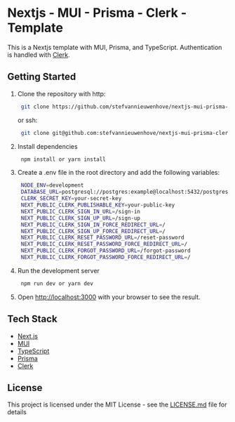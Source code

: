 # Nextjs - MUI - Prisma - Clerk - Template

This is a Nextjs template with MUI, Prisma, and TypeScript.
Authentication is handled with [Clerk](https://clerk.com/).

## Getting Started

1. Clone the repository
   with http:
   ```bash
    git clone https://github.com/stefvannieuwenhove/nextjs-mui-prisma-clerk-template.git
   ```
   or ssh:
   ```bash
    git clone git@github.com:stefvannieuwenhove/nextjs-mui-prisma-clerk-template.git
   ```
2. Install dependencies
   ```bash
    npm install or yarn install
   ```
3. Create a .env file in the root directory and add the following variables:

   ```bash
    NODE_ENV=development
    DATABASE_URL=postgresql://postgres:example@localhost:5432/postgres
    CLERK_SECRET_KEY=your-secret-key
    NEXT_PUBLIC_CLERK_PUBLISHABLE_KEY=your-public-key
    NEXT_PUBLIC_CLERK_SIGN_IN_URL=/sign-in
    NEXT_PUBLIC_CLERK_SIGN_UP_URL=/sign-up
    NEXT_PUBLIC_CLERK_SIGN_IN_FORCE_REDIRECT_URL=/
    NEXT_PUBLIC_CLERK_SIGN_UP_FORCE_REDIRECT_URL=/
    NEXT_PUBLIC_CLERK_RESET_PASSWORD_URL=/reset-password
    NEXT_PUBLIC_CLERK_RESET_PASSWORD_FORCE_REDIRECT_URL=/
    NEXT_PUBLIC_CLERK_FORGOT_PASSWORD_URL=/forgot-password
    NEXT_PUBLIC_CLERK_FORGOT_PASSWORD_FORCE_REDIRECT_URL=/
   ```

4. Run the development server
   ```bash
    npm run dev or yarn dev
   ```
5. Open [http://localhost:3000](http://localhost:3000) with your browser to see the result.

## Tech Stack

- [Next.js](https://nextjs.org/)
- [MUI](https://mui.com/)
- [TypeScript](https://www.typescriptlang.org/)
- [Prisma](https://www.prisma.io/)
- [Clerk](https://clerk.com/)

## License

This project is licensed under the MIT License - see the [LICENSE.md](LICENSE.md) file for details
